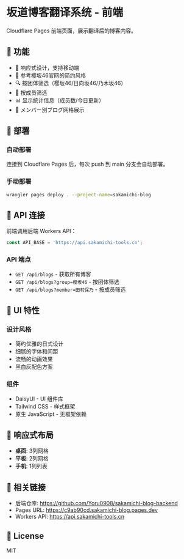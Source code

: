 # 坂道博客翻译系统 - 前端

Cloudflare Pages 前端页面，展示翻译后的博客内容。

## 🌟 功能

- 📱 响应式设计，支持移动端
- 🎨 参考樱坂46官网的简约风格
- 🔍 按团体筛选（樱坂46/日向坂46/乃木坂46）
- 👥 按成员筛选
- 📊 显示统计信息（成员数/今日更新）
- 🔗 メンバー別ブログ网格展示

## 🚀 部署

### 自动部署

连接到 Cloudflare Pages 后，每次 push 到 main 分支会自动部署。

### 手动部署

```bash
wrangler pages deploy . --project-name=sakamichi-blog
```

## 🔌 API 连接

前端调用后端 Workers API：

```javascript
const API_BASE = 'https://api.sakamichi-tools.cn';
```

### API 端点

- `GET /api/blogs` - 获取所有博客
- `GET /api/blogs?group=樱坂46` - 按团体筛选
- `GET /api/blogs?member=田村保乃` - 按成员筛选

## 🎨 UI 特性

### 设计风格
- 简约优雅的日式设计
- 细腻的字体和间距
- 流畅的动画效果
- 黑白灰配色方案

### 组件
- DaisyUI - UI 组件库
- Tailwind CSS - 样式框架
- 原生 JavaScript - 无框架依赖

## 📱 响应式布局

- **桌面**: 3列网格
- **平板**: 2列网格
- **手机**: 1列列表

## 🔗 相关链接

- 后端仓库: https://github.com/Yoru0908/sakamichi-blog-backend
- Pages URL: https://c9ab90cd.sakamichi-blog.pages.dev
- Workers API: https://api.sakamichi-tools.cn

## 📄 License

MIT
